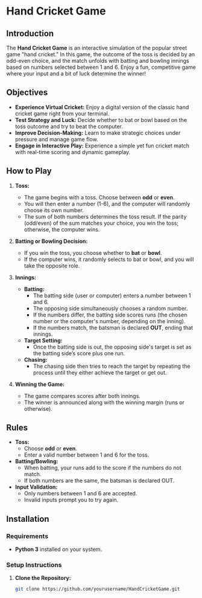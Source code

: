 # Hand Cricket Game

## Introduction
The **Hand Cricket Game** is an interactive simulation of the popular street game "hand cricket." In this game, the outcome of the toss is decided by an odd-even choice, and the match unfolds with batting and bowling innings based on numbers selected between 1 and 6. Enjoy a fun, competitive game where your input and a bit of luck determine the winner!

## Objectives
- **Experience Virtual Cricket:** Enjoy a digital version of the classic hand cricket game right from your terminal.
- **Test Strategy and Luck:** Decide whether to bat or bowl based on the toss outcome and try to beat the computer.
- **Improve Decision-Making:** Learn to make strategic choices under pressure and manage game flow.
- **Engage in Interactive Play:** Experience a simple yet fun cricket match with real-time scoring and dynamic gameplay.

## How to Play
1. **Toss:**
   - The game begins with a toss. Choose between **odd** or **even**.
   - You will then enter a number (1-6), and the computer will randomly choose its own number.
   - The sum of both numbers determines the toss result. If the parity (odd/even) of the sum matches your choice, you win the toss; otherwise, the computer wins.

2. **Batting or Bowling Decision:**
   - If you win the toss, you choose whether to **bat** or **bowl**.
   - If the computer wins, it randomly selects to bat or bowl, and you will take the opposite role.

3. **Innings:**
   - **Batting:**
     - The batting side (user or computer) enters a number between 1 and 6.
     - The opposing side simultaneously chooses a random number.
     - If the numbers differ, the batting side scores runs (the chosen number or the computer's number, depending on the inning).
     - If the numbers match, the batsman is declared **OUT**, ending that innings.
   - **Target Setting:**
     - Once the batting side is out, the opposing side's target is set as the batting side’s score plus one run.
   - **Chasing:**
     - The chasing side then tries to reach the target by repeating the process until they either achieve the target or get out.

4. **Winning the Game:**
   - The game compares scores after both innings.
   - The winner is announced along with the winning margin (runs or otherwise).

## Rules
- **Toss:**
  - Choose **odd** or **even**.
  - Enter a valid number between 1 and 6 for the toss.
- **Batting/Bowling:**
  - When batting, your runs add to the score if the numbers do not match.
  - If both numbers are the same, the batsman is declared OUT.
- **Input Validation:**
  - Only numbers between 1 and 6 are accepted.
  - Invalid inputs prompt you to try again.

## Installation
### Requirements
- **Python 3** installed on your system.

### Setup Instructions
1. **Clone the Repository:**
   ```bash
   git clone https://github.com/yourusername/HandCricketGame.git
